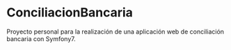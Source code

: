 # ConciliacionBancaria
Proyecto personal para la realización de una aplicación web de conciliación bancaria con Symfony7.
